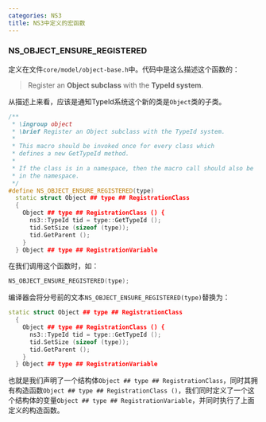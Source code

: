 ```yaml
---
categories: NS3
title: NS3中定义的宏函数
---
```


### NS_OBJECT_ENSURE_REGISTERED

定义在文件`core/model/object-base.h`中。代码中是这么描述这个函数的：

> Register an **Object subclass** with the **TypeId system**.

从描述上来看，应该是通知TypeId系统这个新的类是`Object`类的子类。

```c++
/**
 * \ingroup object
 * \brief Register an Object subclass with the TypeId system.
 *
 * This macro should be invoked once for every class which
 * defines a new GetTypeId method.
 *
 * If the class is in a namespace, then the macro call should also be
 * in the namespace.
 */
#define NS_OBJECT_ENSURE_REGISTERED(type)               
  static struct Object ## type ## RegistrationClass     
  {                                                     
    Object ## type ## RegistrationClass () {            
      ns3::TypeId tid = type::GetTypeId ();             
      tid.SetSize (sizeof (type));                      
      tid.GetParent ();                                 
    }                                                   
  } Object ## type ## RegistrationVariable
```

在我们调用这个函数时，如：

```c++
NS_OBJECT_ENSURE_REGISTERED(type);
```

编译器会将分号前的文本`NS_OBJECT_ENSURE_REGISTERED(type)`替换为：

```c++
static struct Object ## type ## RegistrationClass     
  {                                                     
    Object ## type ## RegistrationClass () {            
      ns3::TypeId tid = type::GetTypeId ();             
      tid.SetSize (sizeof (type));                      
      tid.GetParent ();                                 
    }                                                   
  } Object ## type ## RegistrationVariable
```

也就是我们声明了一个结构体`Object ## type ## RegistrationClass`，同时其拥有构造函数`Object ## type ## RegistrationClass ()`，我们同时定义了一个这个结构体的变量`Object ## type ## RegistrationVariable`，并同时执行了上面定义的构造函数。